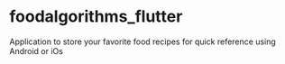 # foodalgorithms_flutter
Application to store your favorite food recipes for quick reference using Android or iOs
